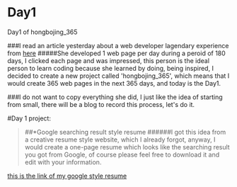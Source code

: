 # Day1
Day1 of hongbojing_365

###I read an article yesterday about a web developer lagendary experience from [here](http://jenniferdewalt.com/)
#####She developed 1 web page per day during a peroid of 180 days, I clicked each page and was impressed, this person is the ideal person to learn coding because she learned by doing, being inspired, I decided to create a new project called 'hongbojing_365', which means that I would create 365 web pages in the next 365 days, and today is the Day1.

###I do not want to copy everything she did, I just like the idea of starting from small, there will be a blog to record this process, let's do it.

#Day 1 project: 
>##*Google searching result style resume
######I got this idea from a creative resume style website, which I already forgot, anyway, I would create a one-page resume which looks like the searching result you got from Google, of course please feel free to download it and edit with your information.

[this is the link of my google style resume](http://angularfox.com/hongbojing/development/index.html)
